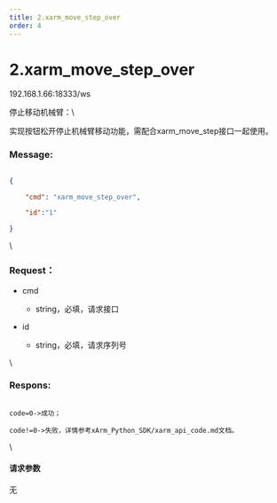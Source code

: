 ```yaml
---
title: 2.xarm_move_step_over
order: 4
---
```

# 2.xarm\_move\_step\_over



192.168.1.66:18333/ws



停止移动机械臂：\

实现按钮松开停止机械臂移动功能，需配合xarm\_move\_step接口一起使用。



### Message:   



```json

{

    "cmd": "xarm_move_step_over",

    "id":"1"

}

```



\





### Request：  



* cmd

  * string，必填，请求接口

* id

  * string，必填，请求序列号



\





### Respons:  



```

code=0->成功；

code!=0->失败，详情参考xArm_Python_SDK/xarm_api_code.md文档。

```



\





#### 请求参数



无
